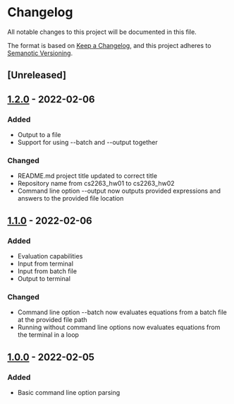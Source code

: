 # Changelog
All notable changes to this project will be documented in this file.

The format is based on [Keep a Changelog](https://keepachangelog.com/en/1.0.0/),
and this project adheres to [Semanotic Versioning](https://semver.org/spec/v2.0.0.html).

## [Unreleased]

## [1.2.0] - 2022-02-06
### Added
- Output to a file
- Support for using --batch and --output together

### Changed
- README.md project title updated to correct title
- Repository name from cs2263_hw01 to cs2263_hw02
- Command line option --output now outputs provided expressions and answers to the provided file location

## [1.1.0] - 2022-02-06
### Added
- Evaluation capabilities
- Input from terminal
- Input from batch file
- Output to terminal

### Changed
- Command line option --batch now evaluates equations from a batch file at the provided file path
- Running without command line options now evaluates equations from the terminal in a loop

## [1.0.0] - 2022-02-05
### Added
- Basic command line option parsing

[1.2.0]: https://github.com/TypeToSearch/cs2263_hw02/compare/1.1.0...1.2.0
[1.1.0]: https://github.com/TypeToSearch/cs2263_hw02/compare/1.0.0...1.1.0
[1.0.0]: https://github.com/TypeToSearch/cs2263_hw02/releases/tag/1.0.0

